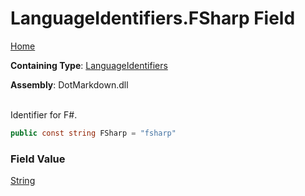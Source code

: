 # LanguageIdentifiers\.FSharp Field

[Home](../../../README.md)

**Containing Type**: [LanguageIdentifiers](../README.md)

**Assembly**: DotMarkdown\.dll

\
Identifier for F\#\.

```csharp
public const string FSharp = "fsharp"
```

### Field Value

[String](https://docs.microsoft.com/en-us/dotnet/api/system.string)

